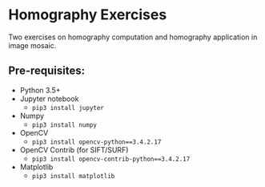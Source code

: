 # Homography Exercises
Two exercises on homography computation and homography application in image mosaic.

## Pre-requisites:
- Python 3.5+
- Jupyter notebook
  - `pip3 install jupyter`
- Numpy
  - `pip3 install numpy`
- OpenCV
  - `pip3 install opencv-python==3.4.2.17`
- OpenCV Contrib (for SIFT/SURF)
  - `pip3 install opencv-contrib-python==3.4.2.17`
- Matplotlib
  - `pip3 install matplotlib`
